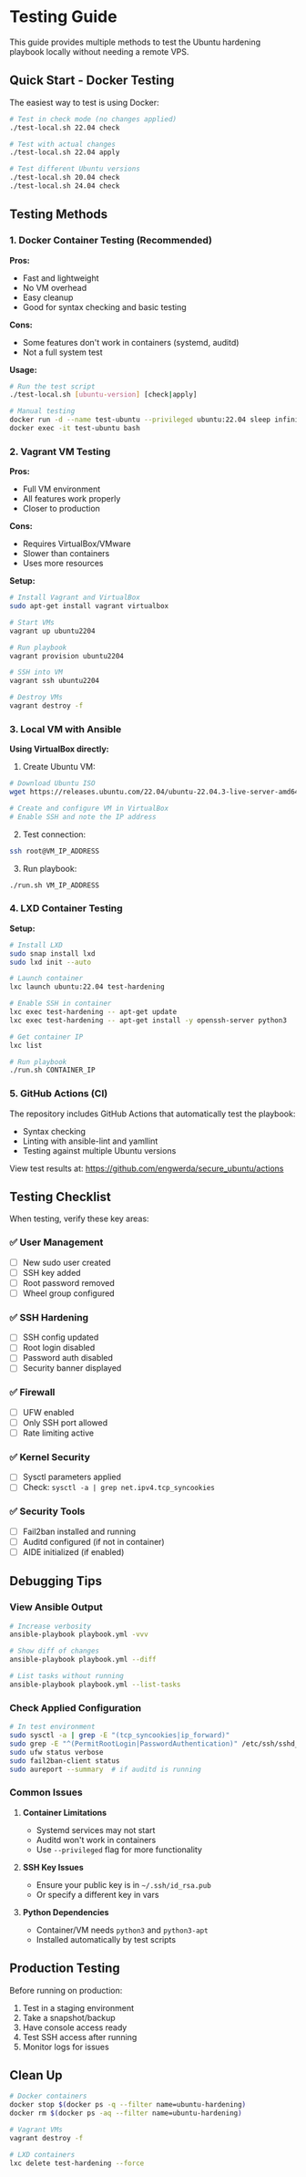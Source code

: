 # Testing Guide

This guide provides multiple methods to test the Ubuntu hardening playbook locally without needing a remote VPS.

## Quick Start - Docker Testing

The easiest way to test is using Docker:

```bash
# Test in check mode (no changes applied)
./test-local.sh 22.04 check

# Test with actual changes
./test-local.sh 22.04 apply

# Test different Ubuntu versions
./test-local.sh 20.04 check
./test-local.sh 24.04 check
```

## Testing Methods

### 1. Docker Container Testing (Recommended)

**Pros:**
- Fast and lightweight
- No VM overhead
- Easy cleanup
- Good for syntax checking and basic testing

**Cons:**
- Some features don't work in containers (systemd, auditd)
- Not a full system test

**Usage:**
```bash
# Run the test script
./test-local.sh [ubuntu-version] [check|apply]

# Manual testing
docker run -d --name test-ubuntu --privileged ubuntu:22.04 sleep infinity
docker exec -it test-ubuntu bash
```

### 2. Vagrant VM Testing

**Pros:**
- Full VM environment
- All features work properly
- Closer to production

**Cons:**
- Requires VirtualBox/VMware
- Slower than containers
- Uses more resources

**Setup:**
```bash
# Install Vagrant and VirtualBox
sudo apt-get install vagrant virtualbox

# Start VMs
vagrant up ubuntu2204

# Run playbook
vagrant provision ubuntu2204

# SSH into VM
vagrant ssh ubuntu2204

# Destroy VMs
vagrant destroy -f
```

### 3. Local VM with Ansible

**Using VirtualBox directly:**

1. Create Ubuntu VM:
```bash
# Download Ubuntu ISO
wget https://releases.ubuntu.com/22.04/ubuntu-22.04.3-live-server-amd64.iso

# Create and configure VM in VirtualBox
# Enable SSH and note the IP address
```

2. Test connection:
```bash
ssh root@VM_IP_ADDRESS
```

3. Run playbook:
```bash
./run.sh VM_IP_ADDRESS
```

### 4. LXD Container Testing

**Setup:**
```bash
# Install LXD
sudo snap install lxd
sudo lxd init --auto

# Launch container
lxc launch ubuntu:22.04 test-hardening

# Enable SSH in container
lxc exec test-hardening -- apt-get update
lxc exec test-hardening -- apt-get install -y openssh-server python3

# Get container IP
lxc list

# Run playbook
./run.sh CONTAINER_IP
```

### 5. GitHub Actions (CI)

The repository includes GitHub Actions that automatically test the playbook:

- Syntax checking
- Linting with ansible-lint and yamllint
- Testing against multiple Ubuntu versions

View test results at: https://github.com/engwerda/secure_ubuntu/actions

## Testing Checklist

When testing, verify these key areas:

### ✅ User Management
- [ ] New sudo user created
- [ ] SSH key added
- [ ] Root password removed
- [ ] Wheel group configured

### ✅ SSH Hardening
- [ ] SSH config updated
- [ ] Root login disabled
- [ ] Password auth disabled
- [ ] Security banner displayed

### ✅ Firewall
- [ ] UFW enabled
- [ ] Only SSH port allowed
- [ ] Rate limiting active

### ✅ Kernel Security
- [ ] Sysctl parameters applied
- [ ] Check: `sysctl -a | grep net.ipv4.tcp_syncookies`

### ✅ Security Tools
- [ ] Fail2ban installed and running
- [ ] Auditd configured (if not in container)
- [ ] AIDE initialized (if enabled)

## Debugging Tips

### View Ansible Output
```bash
# Increase verbosity
ansible-playbook playbook.yml -vvv

# Show diff of changes
ansible-playbook playbook.yml --diff

# List tasks without running
ansible-playbook playbook.yml --list-tasks
```

### Check Applied Configuration
```bash
# In test environment
sudo sysctl -a | grep -E "(tcp_syncookies|ip_forward)"
sudo grep -E "^(PermitRootLogin|PasswordAuthentication)" /etc/ssh/sshd_config
sudo ufw status verbose
sudo fail2ban-client status
sudo aureport --summary  # if auditd is running
```

### Common Issues

1. **Container Limitations**
   - Systemd services may not start
   - Auditd won't work in containers
   - Use `--privileged` flag for more functionality

2. **SSH Key Issues**
   - Ensure your public key is in `~/.ssh/id_rsa.pub`
   - Or specify a different key in vars

3. **Python Dependencies**
   - Container/VM needs `python3` and `python3-apt`
   - Installed automatically by test scripts

## Production Testing

Before running on production:

1. Test in a staging environment
2. Take a snapshot/backup
3. Have console access ready
4. Test SSH access after running
5. Monitor logs for issues

## Clean Up

```bash
# Docker containers
docker stop $(docker ps -q --filter name=ubuntu-hardening)
docker rm $(docker ps -aq --filter name=ubuntu-hardening)

# Vagrant VMs
vagrant destroy -f

# LXD containers
lxc delete test-hardening --force
```
